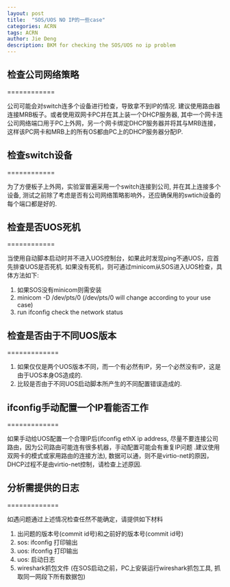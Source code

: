 ```yaml
---
layout: post
title:  "SOS/UOS NO IP的一些case"
categories: ACRN
tags: ACRN
author: Jie Deng
description: BKM for checking the SOS/UOS no ip problem
---
```


## 检查公司网络策略
============

公司可能会对switch连多个设备进行检查，导致拿不到IP的情况. 建议使用路由器连接MRB板子。或者使用双网卡PC并在其上装一个DHCP服务器, 其中一个网卡连公司网络端口用于PC上外网，另一个网卡绑定DHCP服务器并将其与MRB连接，这样该PC网卡和MRB上的所有OS都由PC上的DHCP服务器分配IP.

## 检查switch设备
============

为了方便板子上外网，实验室普遍采用一个switch连接到公司, 并在其上连接多个设备, 测试之前除了考虑是否有公司网络策略影响外，还应确保用的swtich设备的每个端口都是好的.

## 检查是否UOS死机
============

当使用自动脚本启动时并不进入UOS控制台，如果此时发现ping不通UOS，应首先排查UOS是否死机. 如果没有死机，则可通过minicom从SOS进入UOS检查，具体方法如下:

1. 如果SOS没有minicom则需安装
2. minicom -D /dev/pts/0 (/dev/pts/0 will change according to your use case)
3. run ifconfig check the network status

## 检查是否由于不同UOS版本
=============

1. 如果仅仅是两个UOS版本不同，而一个有必然有IP，另一个必然没有IP，这是由于UOS本身OS造成的.
2. 比较是否由于不同UOS启动脚本所产生的不同配置错误造成的.

## ifconfig手动配置一个IP看能否工作
=============

如果手动给UOS配置一个合理IP后(ifconfig ethX ip address, 尽量不要连接公司路由，因为公司路由可能连有很多机器，手动配置可能会有重复IP问题 .建议使用双网卡的模式或家用路由的连接方法), 数据可以通，则不是virtio-net的原因，DHCP过程不是由virtio-net控制，请检查上述原因.


## 分析需提供的日志
=============

如遇问题通过上述情况检查任然不能确定，请提供如下材料

1. 出问题的版本号(commit id号)和之前好的版本号(commit id号)
2. sos: ifconfig 打印输出
3. uos: ifconfig 打印输出
4. uos: 启动日志
5. wireshark抓包文件 (在SOS启动之前，PC上安装运行wireshark抓包工具, 抓取同一网段下所有数据包)
